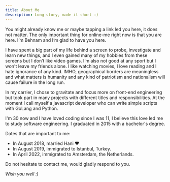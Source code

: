 ```yaml
---
title: About Me
description: Long story, made it short :)
---
```


You might already know me or maybe tapping a link led you here, it does not matter. The only important thing for online-me right now is that you are here. I’m Behnam and I’m glad to have you here. 

I have spent a big part of my life behind a screen to probe, investigate and learn new things, and I even gained many of my hobbies from these screens but I don’t like video games. I’m also not good at any sport but I won't leave my friends alone. I like watching movies, I love reading and I hate ignorance of any kind. IMHO, geographical borders are meaningless and what matters is humanity and any kind of patriotism and nationalism will cause failure in the long run. 

In my carrier, I chose to gravitate and focus more on front-end engineering but took part in many projects with different titles and responsibilities. At the moment I call myself a javascript developer who can write simple scripts with GoLang and Python.

I'm 30 now and I have loved coding since I was 11, I believe this love led me to study software engineering. I graduated in 2015 with a bachelor's degree. 

Dates that are important to me:
- In August 2018, married Hani ❤️
- In August 2019, immigrated to Istanbul, Turkey.
- In April 2022, immigrated to Amsterdam, the Netherlands.

Do not hesitate to contact me, would gladly respond to you.

*Wish you well :)*
